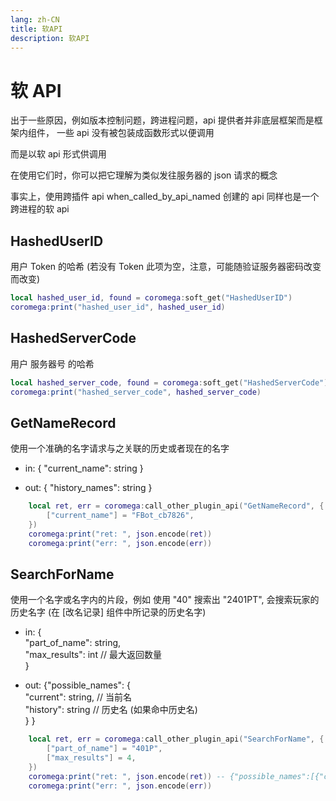 ```yaml
---
lang: zh-CN
title: 软API
description: 软API
---
```


# 软 API

出于一些原因，例如版本控制问题，跨进程问题，api 提供者并非底层框架而是框架内组件，
一些 api 没有被包装成函数形式以便调用

而是以软 api 形式供调用

在使用它们时，你可以把它理解为类似发往服务器的 json 请求的概念

事实上，使用跨插件 api when_called_by_api_named 创建的 api 同样也是一个跨进程的软 api

## HashedUserID

用户 Token 的哈希 (若没有 Token 此项为空，注意，可能随验证服务器密码改变而改变)

```lua
local hashed_user_id, found = coromega:soft_get("HashedUserID")
coromega:print("hashed_user_id", hashed_user_id)
```

## HashedServerCode

用户 服务器号 的哈希

```lua
local hashed_server_code, found = coromega:soft_get("HashedServerCode")
coromega:print("hashed_server_code", hashed_server_code)
```

## GetNameRecord

使用一个准确的名字请求与之关联的历史或者现在的名字

- in: {
  "current_name": string
  }

- out: {
  "history_names": string
  }

```lua
    local ret, err = coromega:call_other_plugin_api("GetNameRecord", {
        ["current_name"] = "FBot_cb7826",
    })
    coromega:print("ret: ", json.encode(ret))
    coromega:print("err: ", json.encode(err))
```

## SearchForName

使用一个名字或名字内的片段，例如 使用 "40" 搜索出 "2401PT", 会搜索玩家的历史名字 (在 [改名记录] 组件中所记录的历史名字)

- in: {<br>
  "part_of_name": string,<br>
  "max_results": int // 最大返回数量<br>
  }

- out: {"possible_names": {<br>
  "current": string, // 当前名<br>
  "history": string // 历史名 (如果命中历史名)<br>
  }
  }

```lua
    local ret, err = coromega:call_other_plugin_api("SearchForName", {
        ["part_of_name"] = "401P",
        ["max_results"] = 4,
    })
    coromega:print("ret: ", json.encode(ret)) -- {"possible_names":[{"current":"2401PT","history":"2401PT"}]}
    coromega:print("err: ", json.encode(err))
```
